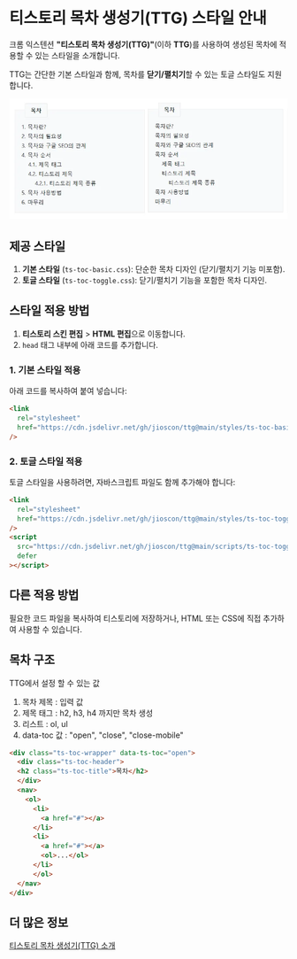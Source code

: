 # 티스토리 목차 생성기(TTG) 스타일 안내

크롬 익스텐션 **"티스토리 목차 생성기(TTG)"**(이하 **TTG**)를 사용하여 생성된 목차에 적용할 수 있는 스타일을 소개합니다.

TTG는 간단한 기본 스타일과 함께, 목차를 **닫기/펼치기**할 수 있는 토글 스타일도 지원합니다.

![티스토리 목차 생성기(TTG)](images/ts-toc.webp)

## 제공 스타일

1. **기본 스타일** (`ts-toc-basic.css`): 단순한 목차 디자인 (닫기/펼치기 기능 미포함).
2. **토글 스타일** (`ts-toc-toggle.css`): 닫기/펼치기 기능을 포함한 목차 디자인.

## 스타일 적용 방법

1. **티스토리 스킨 편집** > **HTML 편집**으로 이동합니다.
2. `head` 태그 내부에 아래 코드를 추가합니다.

### 1. 기본 스타일 적용

아래 코드를 복사하여 붙여 넣습니다:

```html
<link
  rel="stylesheet"
  href="https://cdn.jsdelivr.net/gh/jioscon/ttg@main/styles/ts-toc-basic.min.css"
/>
```

### 2. 토글 스타일 적용

토글 스타일을 사용하려면, 자바스크립트 파일도 함께 추가해야 합니다:

```html
<link
  rel="stylesheet"
  href="https://cdn.jsdelivr.net/gh/jioscon/ttg@main/styles/ts-toc-toggle.min.css"
/>
<script
  src="https://cdn.jsdelivr.net/gh/jioscon/ttg@main/scripts/ts-toc-toggle.min.js"
  defer
></script>
```

## 다른 적용 방법

필요한 코드 파일을 복사하여 티스토리에 저장하거나, HTML 또는 CSS에 직접 추가하여 사용할 수 있습니다.

## 목차 구조

TTG에서 설정 할 수 있는 값

1. 목차 제목 : 입력 값
2. 제목 태그 : h2, h3, h4 까지만 목차 생성
2. 리스트 : ol, ul
3. data-toc 값 : "open", "close", "close-mobile"

```html
<div class="ts-toc-wrapper" data-ts-toc="open">
  <div class="ts-toc-header">
  <h2 class="ts-toc-title">목차</h2>
  </div>
  <nav>
    <ol>
      <li>
        <a href="#"></a>
      </li>
      <li>
        <a href="#"></a>
        <ol>...</ol>
      </li>
      </ol>
  </nav>
</div>
```

## 더 많은 정보

[티스토리 목차 생성기(TTG) 소개](https://jioscon.com/ttg/)